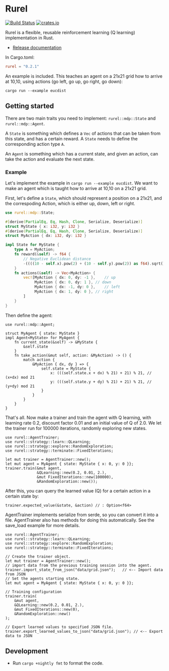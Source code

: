 # Rurel

[![Build Status](https://travis-ci.org/milanboers/rurel.svg?branch=master)](https://travis-ci.org/milanboers/rurel)
[![crates.io](https://img.shields.io/crates/v/rurel.svg)](https://crates.io/crates/rurel)

Rurel is a flexible, reusable reinforcement learning (Q learning) implementation in Rust.

* [Release documentation](https://docs.rs/rurel)

In Cargo.toml:
```toml
rurel = "0.2.1"
```


An example is included. This teaches an agent on a 21x21 grid how to arrive at 10,10, using actions (go left, go up, go right, go down):
```console
cargo run --example eucdist
```

## Getting started
There are two main traits you need to implement: `rurel::mdp::State` and `rurel::mdp::Agent`.

A `State` is something which defines a `Vec` of actions that can be taken from this state, and has a certain reward. A `State` needs to define the corresponding action type `A`.

An `Agent` is something which has a current state, and given an action, can take the action and evaluate the next state.

### Example

Let's implement the example in `cargo run --example eucdist`. We want to make an agent which is taught how to arrive at 10,10 on a 21x21 grid.

First, let's define a `State`, which should represent a position on a 21x21, and the correspoding Action, which is either up, down, left or right.

```rust
use rurel::mdp::State;

#[derive(PartialEq, Eq, Hash, Clone, Serialize, Deserialize)]
struct MyState { x: i32, y: i32 }
#[derive(PartialEq, Eq, Hash, Clone, Serialize, Deserialize)]
struct MyAction { dx: i32, dy: i32 }

impl State for MyState {
	type A = MyAction;
	fn reward(&self) -> f64 {
		// Negative Euclidean distance
		-((((10 - self.x).pow(2) + (10 - self.y).pow(2)) as f64).sqrt())
	}
	fn actions(&self) -> Vec<MyAction> {
		vec![MyAction { dx: 0, dy: -1 },	// up
			 MyAction { dx: 0, dy: 1 },	// down
			 MyAction { dx: -1, dy: 0 },	// left
			 MyAction { dx: 1, dy: 0 },	// right
		]
	}
}
```

Then define the agent:

```rust, ignore
use rurel::mdp::Agent;

struct MyAgent { state: MyState }
impl Agent<MyState> for MyAgent {
	fn current_state(&self) -> &MyState {
		&self.state
	}
	fn take_action(&mut self, action: &MyAction) -> () {
		match action {
			&MyAction { dx, dy } => {
				self.state = MyState {
					x: (((self.state.x + dx) % 21) + 21) % 21, // (x+dx) mod 21
					y: (((self.state.y + dy) % 21) + 21) % 21, // (y+dy) mod 21
				}
			}
		}
	}
}
```

That's all. Now make a trainer and train the agent with Q learning, with learning rate 0.2, discount factor 0.01 and an initial value of Q of 2.0. We let the trainer run for 100000 iterations, randomly exploring new states.

```rust, ignore
use rurel::AgentTrainer;
use rurel::strategy::learn::QLearning;
use rurel::strategy::explore::RandomExploration;
use rurel::strategy::terminate::FixedIterations;

let mut trainer = AgentTrainer::new();
let mut agent = MyAgent { state: MyState { x: 0, y: 0 }};
trainer.train(&mut agent,
              &QLearning::new(0.2, 0.01, 2.),
              &mut FixedIterations::new(100000),
              &RandomExploration::new());
```

After this, you can query the learned value (Q) for a certain action in a certain state by:

```rust, ignore
trainer.expected_value(&state, &action) // : Option<f64>
```

AgentTrainer implements serialize from serde, so you can convert it into a file. AgentTrainer also has methods for doing this automatically. See the save_load example for more details. 
```rust, ignore
use rurel::AgentTrainer;
use rurel::strategy::learn::QLearning;
use rurel::strategy::explore::RandomExploration;
use rurel::strategy::terminate::FixedIterations;

// Create the trainer object. 
let mut trainer = AgentTrainer::new();
// import data from the previous training session into the agent. 
trainer.import_state_from_json("data/grid.json");   // <-- Import data from JSON
// Set the agents starting state. 
let mut agent = MyAgent { state: MyState { x: 0, y: 0 }};

// Training configuration
trainer.train(
    &mut agent,
    &QLearning::new(0.2, 0.01, 2.),
    &mut FixedIterations::new(0),
    &RandomExploration::new()
);

// Export learned values to specified JSON file. 
trainer.export_learned_values_to_json("data/grid.json"); // <-- Export data to JSON
```

## Development
* Run `cargo +nightly fmt` to format the code.
